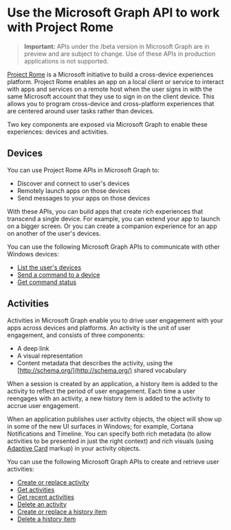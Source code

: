 # Use the Microsoft Graph API to work with Project Rome 

> **Important:** APIs under the /beta version in Microsoft Graph are in preview and are subject to change. Use of these APIs in production applications is not supported.

[Project Rome](https://developer.microsoft.com/en-us/windows/project-rome) is a Microsoft initiative to build a cross-device experiences platform. Project Rome enables an app on a local client or service to interact with apps and services on a remote host when the user signs in with the same Microsoft account that they use to sign in on the client device. This allows you to program cross-device and cross-platform experiences that are centered around user tasks rather than devices. 

Two key components are exposed via Microsoft Graph to enable these experiences: devices and activities. 

## Devices

You can use Project Rome APIs in Microsoft Graph to:

- Discover and connect to user's devices
- Remotely launch apps on those devices
- Send messages to your apps on those devices

With these APIs, you can build apps that create rich experiences that transcend a single device. For example, you can extend your app to launch on a bigger screen. Or you can create a companion experience for an app on another of the user's devices.

You can use the following Microsoft Graph APIs to communicate with other Windows devices:

- [List the user's devices](../api/user_list_devices.md)
- [Send a command to a device](../api/send_device_command.md)
- [Get command status](../api/get_device_command_status.md)

## Activities

Activities in Microsoft Graph enable you to drive user engagement with your apps across devices and platforms. An activity is the unit of user engagement, and consists of three components:

- A deep link
- A visual representation
- Content metadata that describes the activity, using the [http://schema.org/](http://schema.org/) shared vocabulary

When a session is created by an application, a history item is added to the activity to reflect the period of user engagement. Each time a user reengages with an activity, a new history item is added to the activity to accrue user engagement.

When an application publishes user activity objects, the object will show up in some of the new UI surfaces in Windows; for example, Cortana Notifications and Timeline. You can specify both rich metadata (to allow activities to be presented in just the right context) and rich visuals (using [Adaptive Card](http://adaptivecards.io/) markup) in your activity objects.

You can use the following Microsoft Graph APIs to create and retrieve user activities:

- [Create or replace activity](../api/projectrome_put_activity.md)
- [Get activities](../api/projectrome_get_activities.md)
- [Get recent activities](../api/projectrome_get_recent_activities.md)
- [Delete an activity](../api/projectrome_delete_activity.md)
- [Create or replace a history item](../api/projectrome_put_historyitem.md)
- [Delete a history item](../api/projectrome_delete_historyitem.md)

